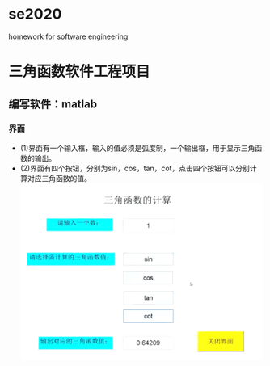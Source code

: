# se2020
homework for software engineering

三角函数软件工程项目
=
编写软件：matlab
--
### 界面
* (1)界面有一个输入框，输入的值必须是弧度制，一个输出框，用于显示三角函数的输出。
* (2)界面有四个按钮，分别为sin，cos，tan，cot，点击四个按钮可以分别计算对应三角函数的值。
![](https://github.com/chuan-yl/chuan/blob/master/%E7%95%8C%E9%9D%A2.png)
